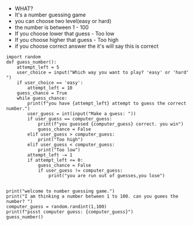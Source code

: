 - WHAT?  
- It's a number guessing game 
- you can choose two level(easy or hard)   
-  the number is between 1 - 100
- If you choose lower that guess - Too low
- If you choose higher that guess - Too high
- if you choose correct answer the it's will say this is correct



```
import random
def guess_number():
    attempt_left = 5
    user_choice = input("Which way you want to play? 'easy' or 'hard' ")
    if user_choice == 'easy':
        attempt_left = 10
    guess_chance = True
    while guess_chance:
        print(f"you have {attempt_left} attempt to guess the correct number.")
        user_guess = int(input("Make a guess: "))
        if user_guess == computer_guess:
            print(f"you guessed {computer_guess} correct. you win")
            guess_chance = False
        elif user_guess > computer_guess:
            print("Too high")
        elif user_guess < computer_guess:
            print("Too low")
        attempt_left -= 1
        if attempt_left <= 0:
            guess_chance = False
            if user_guess != computer_guess:
                print("you are run out of guesses,you lose")


print("welcome to number guessing game.")
print("I am thinking a number between 1 to 100. can you guees the number? ")
computer_guess = random.randint(1,100)
print(f"pssst computer guess: {computer_guess}")
guess_number()
```